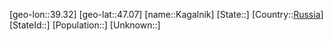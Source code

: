 ﻿---
location: [47.07,39.32]
type: City
tags:
- geo/City


SpocWebEntityId: 31248
isDeleted: false
confidential: public

---
[geo-lon::39.32]
[geo-lat::47.07]
[name::Kagalnik]
[State::]
[Country::[Russia](geo/Continent/Europe/Russia.md)]
[StateId::]
[Population::]
[Unknown::]

